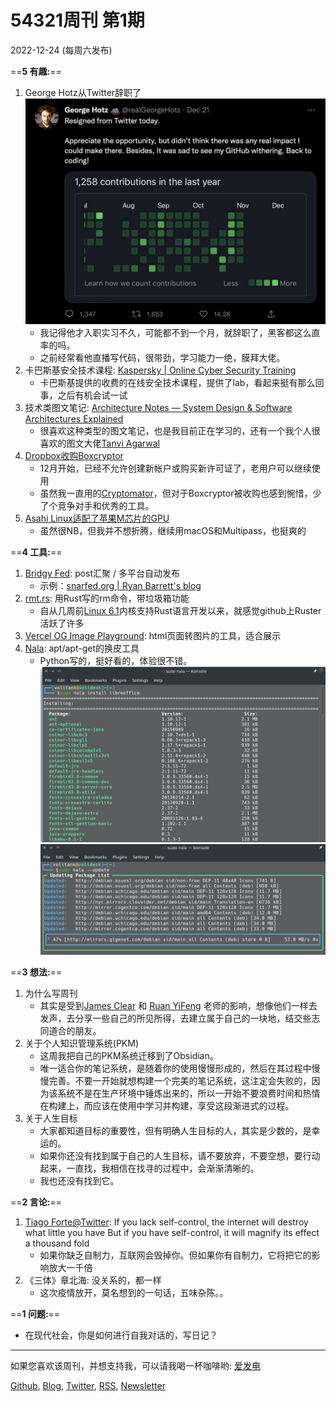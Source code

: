# 54321周刊 第1期
2022-12-24 (每周六发布)

==**5 有趣:**== 
1. George Hotz从Twitter辞职了
	![](https://raw.githubusercontent.com/versun/54321-Weekly/main/img/202212240939746.png)
	- 我记得他才入职实习不久，可能都不到一个月，就辞职了，黑客都这么直率的吗。
	- 之前经常看他直播写代码，很带劲，学习能力一绝，膜拜大佬。
2. 卡巴斯基安全技术课程: [Kaspersky | Online Cyber Security Training](https://xtraining.kaspersky.com)
	- 卡巴斯基提供的收费的在线安全技术课程，提供了lab，看起来挺有那么回事，之后有机会试一试
3. 技术类图文笔记: [Architecture Notes — System Design & Software Architectures Explained](https://architecturenotes.co/)
	- 很喜欢这种类型的图文笔记，也是我目前正在学习的，还有一个我个人很喜欢的图文大佬[Tanvi Agarwal](https://www.sillystrokes.com)
4. [Dropbox收购Boxcryptor](https://www.boxcryptor.com/en/blog/post/new-chapter-with-dropbox/)
	- 12月开始，已经不允许创建新帐户或购买新许可证了，老用户可以继续使用
	- 虽然我一直用的[Cryptomator](https://cryptomator.org)，但对于Boxcryptor被收购也感到惋惜，少了个竞争对手和优秀的工具。
5. [Asahi Linux适配了苹果M芯片的GPU](https://asahilinux.org/2022/12/gpu-drivers-now-in-asahi-linux/)
	- 虽然很NB，但我并不想折腾，继续用macOS和Multipass，也挺爽的

==**4 工具:**==
1. [Bridgy Fed](https://fed.brid.gy): post汇聚 / 多平台自动发布
	- 示例：[snarfed.org | Ryan Barrett's blog](https://snarfed.org)
2. [rmt.rs](https://github.com/AmineZouitine/rmt.rs): 用Rust写的rm命令，带垃圾箱功能 
	- 自从几周前[Linux 6.1](https://lkml.org/lkml/2022/12/11/206)内核支持Rust语言开发以来，就感觉github上Ruster活跃了许多
3. [Vercel OG Image Playground](https://og-playground.vercel.app/): html页面转图片的工具，适合展示
4. [Nala](https://gitlab.com/volian/nala): apt/apt-get的换皮工具
	- Python写的，挺好看的，体验很不错。
		![](https://raw.githubusercontent.com/versun/54321-Weekly/main/img/202212240940928.png)
		![](https://raw.githubusercontent.com/versun/54321-Weekly/main/img/202212240941375.png)

==**3 想法:**== 
1. 为什么写周刊
	- 其实是受到[James Clear](https://jamesclear.com/3-2-1) 和 [Ruan YiFeng](https://github.com/ruanyf/weekly/blob/master/docs/issue-2.md) 老师的影响，想像他们一样去发声，去分享一些自己的所见所得，去建立属于自己的一块地，结交些志同道合的朋友。
2. 关于个人知识管理系统(PKM)
	- 这周我把自己的PKM系统迁移到了Obsidian。
	- 唯一适合你的笔记系统，是随着你的使用慢慢形成的，然后在其过程中慢慢完善。不要一开始就想构建一个完美的笔记系统，这注定会失败的，因为该系统不是在生产环境中锤炼出来的，所以一开始不要浪费时间和热情在构建上，而应该在使用中学习并构建，享受这段渐进式的过程。
3. 关于人生目标
	- 大家都知道目标的重要性，但有明确人生目标的人，其实是少数的，是幸运的。
	- 如果你还没有找到属于自己的人生目标，请不要放弃，不要空想，要行动起来，一直找，我相信在找寻的过程中，会渐渐清晰的。
	- 我也还没有找到它。

==**2 言论:**==
1.  [Tiago Forte@Twitter](https://twitter.com/fortelabs/status/1606096001017577472?s=20&t=tR8qXcvmqOdavWg106OXWw): If you lack self-control, the internet will destroy what little you have But if you have self-control, it will magnify its effect a thousand fold
	- 如果你缺乏自制力，互联网会毁掉你。但如果你有自制力，它将把它的影响放大一千倍
2. 《三体》章北海: 没关系的，都一样
	- 这次疫情放开，莫名想到的一句话，五味杂陈。。

==**1 问题:**== 
- 在现代社会，你是如何进行自我对话的，写日记？

---

如果您喜欢该周刊，并想支持我，可以请我喝一杯咖啡哟: [爱发电](https://afdian.net/a/versun)

[Github](https://github.com/versun/54321-Weekly), [Blog](https://notes.versun.me/), [Twitter](https://twitter.com/VersunPan), [RSS](https://54321.versun.me/feed), [Newsletter](https://54321.versun.me/)
